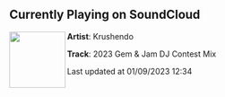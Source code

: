 ## Currently Playing on SoundCloud

[<img align="left" width="100" src="https://i1.sndcdn.com/artworks-zlgdUoQIRKHPyFsg-t682bg-t500x500.jpg">](https://soundcloud.com/krushendo-music/krushendo-2023-promo-mix)

**Artist**: Krushendo 

**Track**: 2023 Gem & Jam DJ Contest Mix

Last updated at 01/09/2023 12:34
